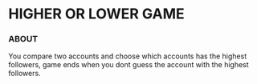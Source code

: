 # HIGHER OR LOWER GAME


### ABOUT
You compare two accounts and choose which accounts has the highest followers, game ends when you dont guess the account with the highest followers.